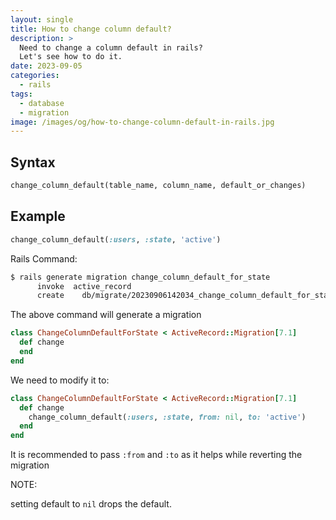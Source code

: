 ```yaml
---
layout: single
title: How to change column default?
description: >
  Need to change a column default in rails?
  Let's see how to do it.
date: 2023-09-05
categories:
  - rails
tags:
  - database
  - migration
image: /images/og/how-to-change-column-default-in-rails.jpg
---
```


## Syntax

```ruby
change_column_default(table_name, column_name, default_or_changes)
```

## Example

```ruby
change_column_default(:users, :state, 'active')
```

Rails Command:

```bash
$ rails generate migration change_column_default_for_state
      invoke  active_record
      create    db/migrate/20230906142034_change_column_default_for_state.rb
```

The above command will generate a migration

```ruby
class ChangeColumnDefaultForState < ActiveRecord::Migration[7.1]
  def change
  end
end

```

We need to modify it to:

```ruby
class ChangeColumnDefaultForState < ActiveRecord::Migration[7.1]
  def change
    change_column_default(:users, :state, from: nil, to: 'active')
  end
end
```

It is recommended to pass `:from` and `:to` as it helps while reverting the migration

NOTE:

setting default to `nil` drops the default.

